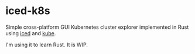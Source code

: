 # iced-k8s

Simple cross-platform GUI Kubernetes cluster explorer implemented in Rust using
[iced](https://github.com/iced-rs/iced)
and
[kube](https://github.com/kube-rs/kube).

I'm using it to learn Rust. It is WIP.
